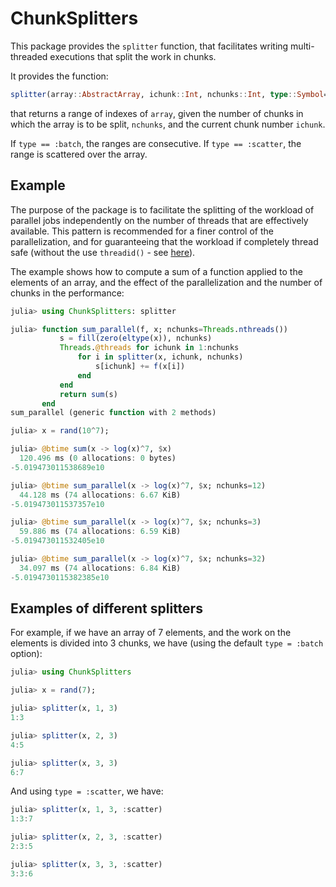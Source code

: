 # ChunkSplitters

This package provides the `splitter` function, that facilitates writing multi-threaded
executions that split the work in chunks.

It provides the function:

```julia
splitter(array::AbstractArray, ichunk::Int, nchunks::Int, type::Symbol=:batch)
```

that returns a range of indexes of `array`, given the number of chunks in
which the array is to be split, `nchunks`, and the current chunk number `ichunk`. 

If `type == :batch`, the ranges are consecutive. If `type == :scatter`, the range
is scattered over the array. 

## Example

The purpose of the package is to facilitate the splitting of the workload of parallel
jobs independently on the number of threads that are effectively available. This pattern
is recommended for a finer control of the parallelization, and for guaranteeing that 
the workload if completely thread safe 
(without the use `threadid()` - see [here](https://juliafolds.github.io/FLoops.jl/dev/explanation/faq/#faq-state-threadid)). 

The example shows how to compute a sum of a function applied to the elements of an array,
and the effect of the parallelization and the number of chunks in the performance:

```julia
julia> using ChunkSplitters: splitter

julia> function sum_parallel(f, x; nchunks=Threads.nthreads())
           s = fill(zero(eltype(x)), nchunks)
           Threads.@threads for ichunk in 1:nchunks
               for i in splitter(x, ichunk, nchunks)
                   s[ichunk] += f(x[i])
               end
           end
           return sum(s)
       end
sum_parallel (generic function with 2 methods)

julia> x = rand(10^7);

julia> @btime sum(x -> log(x)^7, $x)
  120.496 ms (0 allocations: 0 bytes)
-5.019473011538689e10

julia> @btime sum_parallel(x -> log(x)^7, $x; nchunks=12)
  44.128 ms (74 allocations: 6.67 KiB)
-5.019473011537357e10

julia> @btime sum_parallel(x -> log(x)^7, $x; nchunks=3)
  59.886 ms (74 allocations: 6.59 KiB)
-5.019473011532405e10

julia> @btime sum_parallel(x -> log(x)^7, $x; nchunks=32)
  34.097 ms (74 allocations: 6.84 KiB)
-5.0194730115382385e10
```


## Examples of different splitters

For example, if we have an array of 7 elements, and the work on the elements is divided
into 3 chunks, we have (using the default `type = :batch` option):

```julia
julia> using ChunkSplitters

julia> x = rand(7);

julia> splitter(x, 1, 3)
1:3

julia> splitter(x, 2, 3)
4:5

julia> splitter(x, 3, 3)
6:7
```

And using `type = :scatter`, we have:

```julia
julia> splitter(x, 1, 3, :scatter)
1:3:7

julia> splitter(x, 2, 3, :scatter)
2:3:5

julia> splitter(x, 3, 3, :scatter)
3:3:6
```